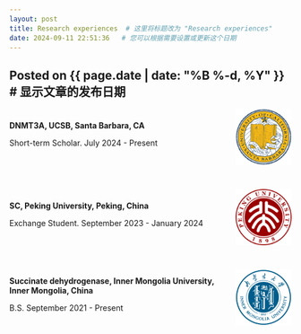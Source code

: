 ```yaml
---
layout: post
title: Research experiences  # 这里将标题改为 "Research experiences"
date: 2024-09-11 22:51:36   # 您可以根据需要设置或更新这个日期
---
```


Posted on {{ page.date | date: "%B %-d, %Y" }}  # 显示文章的发布日期
---

<div style="display: flex; justify-content: space-between; align-items: center; flex-wrap: wrap;">
  <!-- DNMT3A, UCSB Experience -->
  <div style="flex: 0 1 100%; display: flex; align-items: center; margin-bottom: 40px;">
    <div style="flex: 1;">
      <strong>DNMT3A, UCSB, Santa Barbara, CA</strong>
      <p>Short-term Scholar. July 2024 - Present</p>
    </div>
    <div>
      <img src="/assets/img/UCSB.png" alt="UCSB" style="height: 100px;">
    </div>
  </div>
  
  <!-- SC, Peking University Experience -->
  <div style="flex: 0 1 100%; display: flex; align-items: center; margin-bottom: 40px;">
    <div style="flex: 1;">
      <strong>SC, Peking University, Peking, China</strong>
      <p>Exchange Student. September 2023 - January 2024</p>
    </div>
    <div>
      <img src="/assets/img/PKU.png" alt="PKU" style="height: 100px;">
    </div>
  </div>
  
  <!-- Succinate dehydrogenase, Inner Mongolia University Experience -->
  <div style="flex: 0 1 100%; display: flex; align-items: center;">
    <div style="flex: 1;">
      <strong>Succinate dehydrogenase, Inner Mongolia University, Inner Mongolia, China</strong>
      <p>B.S. September 2021 - Present</p>
    </div>
    <div>
      <img src="/assets/img/IMU.png" alt="IMU" style="height: 100px;">
    </div>
  </div>
</div>

